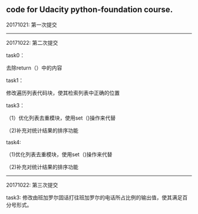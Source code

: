 
code for Udacity python-foundation course.
-----------------------------------------------
20171021: 第一次提交

-----------------------------------------------
20171022: 第二次提交


task0：

去除return（）中的内容

task1：

修改遍历列表代码块，使其检索列表中正确的位置

task3：

（1）优化列表去重模块，使用set（)操作来代替

（2)补充对统计结果的排序功能

task4:

（1)优化列表去重模块，使用set（)操作来代替

（2)补充对统计结果的排序功能

-----------------------------------------------
20171022: 第三次提交

task3:
修改由班加罗尔固话打往班加罗尔的电话所占比例的输出值，使其满足百分号形式。

